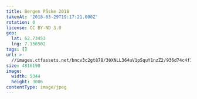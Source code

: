 ```yaml
---
title: Bergen Påske 2018
takenAt: '2018-03-29T19:17:21.000Z'
rotation: 0
license: CC BY-ND 3.0
geo:
  lat: 62.73453
  lng: 7.156502
tags: []
url: >-
  //images.ctfassets.net/bncv3c2gt878/30XNLL364uV1pSquY1nzZ2/936d74c4f170a7c53aadd12f8e2afd7b/bergen-pske-2018_26306353917_o
size: 4816190
image:
  width: 5344
  height: 3006
contentType: image/jpeg
---
```


